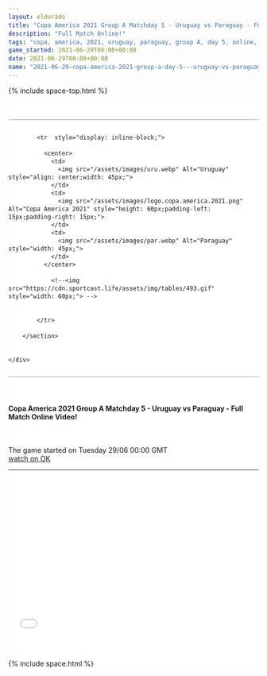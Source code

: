```yaml
---
layout: eldorado
title: "Copa America 2021 Group A Matchday 5 - Uruguay vs Paraguay - Full Match Online Video!"
description: "Full Match Online!"
tags: "copa, america, 2021, uruguay, paraguay, group A, day 5, online, full, match"
game_started: 2021-06-29T00:00+00:00
date: 2021-06-29T00:00+00:00
name: "2021-06-29-copa-america-2021-group-a-day-5---uruguay-vs-paraguay---full-match-online.md"
---
```


<div id="fb-root"></div>
<script async defer crossorigin="anonymous" src="https://connect.facebook.net/en_US/sdk.js#xfbml=1&version=v11.0&appId=360550859009535&autoLogAppEvents=1" nonce="GWSoBacg"></script>

  {% include space-top.html %}

<style>

  .seccion-banner {
    background-color: #e3dbdb;
    padding: 10px;
  }

  .iframe-container {
    overflow: hidden;
    /* 16:9 aspect ratio */
    padding-top: 56.25%;
    position: relative;
  }

  .iframe-container iframe {
    border: 0;
    height: 100%;
    left: 0;
    position: absolute;
    top: 0;
    width: 100%;
  }

</style>



<div class="container" style="background-color: #fff;padding-top: 35px;">


   <div class="row">
    <div class="col-sm-12" style="background: #fff;">
        <section class="section-banner" style="background: #fff;padding-top: 12px;padding-bottom: 12px;border-top: 2px solid #ccc;border-bottom: 2px solid #ccc;">  <!-- border-bottom: 2px solid #001b68; -->

            <tr  style="display: inline-block;">

              <center>
                <td>
                  <img src="/assets/images/uru.webp" Alt="Uruguay" style="align: center;width: 45px;">
                </td>
                <td>
                  <img src="/assets/images/logo.copa.america.2021.png" Alt="Copa America 2021" style="height: 60px;padding-left: 15px;padding-right: 15px;">
                </td>
                <td>
                  <img src="/assets/images/par.webp" Alt="Paraguay" style="width: 45px;">
                </td>
              </center>

                <!--<img src="https://cdn.sportcast.life/assets/img/tables/493.gif" style="width: 60px;"> -->


            </tr>

        </section>


    </div>
  </div>

  <section>
    <div class="container" style="padding-top: 35px;padding-bottom: 35px;">
      <div class="row">
        <h4>Copa America 2021 Group A Matchday 5 - Uruguay vs Paraguay - Full Match Online Video!</h4><br>
        <p>The game started on <span>Tuesday 29/06 00:00 GMT</span><br>
        <a href="//ok.ru/videoembed/2782128769715">watch on OK</a></p>
        <hr>
        <br><br>
        <div class="col-sm-12 iframe-container">
          <iframe src="//ok.ru/videoembed/2782128769715" allowfullscreen></iframe> <!-- <iframe width="560" height="315" src="//ok.ru/videoembed/2685580413619" frameborder="0" allow="autoplay" allowfullscreen></iframe> //ok.ru/videoembed/2683932773043 -->
        </div>
      </div>
    </div>
  </section>


  <div class="fb-comments" data-href="{{ post.url }}" data-width="100%" data-numposts="20"></div>

  {% include space.html %}
